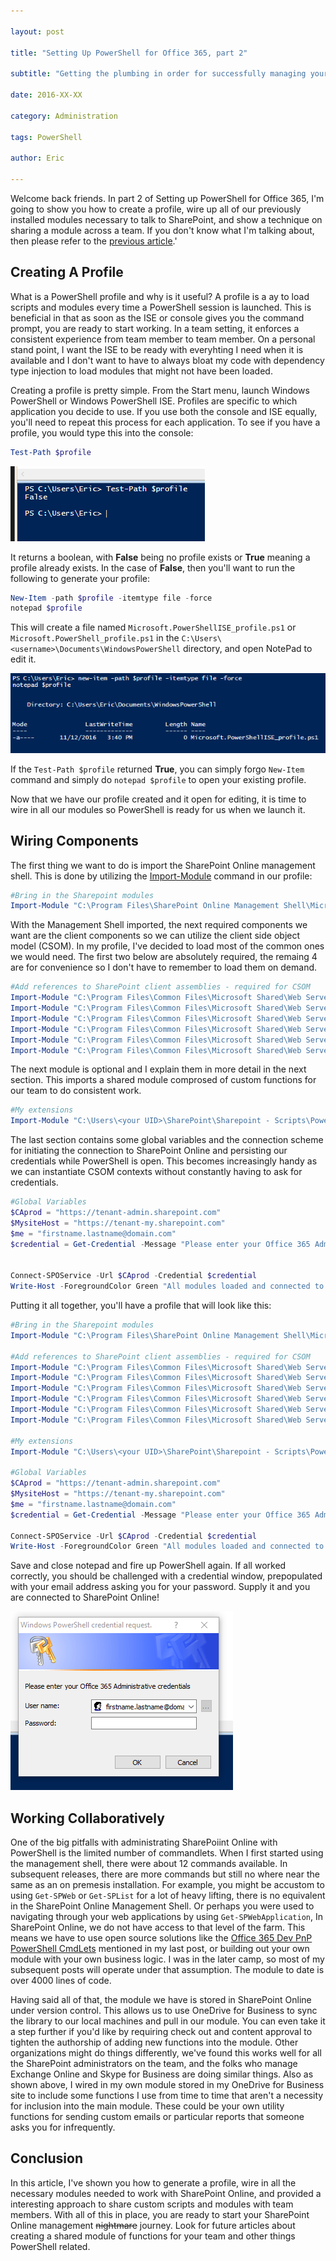 ```yaml
---

layout: post

title: "Setting Up PowerShell for Office 365, part 2"

subtitle: "Getting the plumbing in order for successfully managing your tenant"

date: 2016-XX-XX

category: Administration

tags: PowerShell

author: Eric

---
```


Welcome back friends. In part 2 of Setting up PowerShell for Office 365, I'm going to show you how to create a profile, wire up all of our previously installed modules necessary to talk to SharePoint, and show a technique on sharing a module across a team. If you don't know what I'm talking about, then please refer to the [previous article](http://ericjalexander.com/blog/2016/11/03/Setting-Up-PowerShell).'



## Creating A Profile

What is a PowerShell profile and why is it useful? A profile is a ay to load scripts and modules every time a PowerShell session is launched. This is beneficial in that as soon as the ISE or console gives you the command prompt, you are ready to start working. In a team setting, it enforces a consistent experience from team member to team member. On a personal stand point, I want the ISE to be ready with everyhting I need when it is available and I don't want to have to always bloat my code with dependency type injection to load modules that might not have been loaded.

Creating a profile is pretty simple. From the Start menu, launch Windows PowerShell or Windows PowerShell ISE. Profiles are specific to which application you decide to use. If you use both the console and ISE equally, you'll need to repeat this process for each application. To see if you have a profile, you would type this into the console:

```PowerShell
Test-Path $profile
```
![Test-Path Syntax](/img/test-profile.png "Test-Path syntax")

It returns a boolean, with **False** being no profile exists or **True** meaning a profile already exists. In the case of **False**, then you'll want to run the following to generate your profile:

```PowerShell
New-Item -path $profile -itemtype file -force
notepad $profile
```
This will create a file named `Microsoft.PowerShellISE_profile.ps1` or `Microsoft.PowerShell_profile.ps1` in the `C:\Users\<username>\Documents\WindowsPowerShell` directory, and open NotePad to edit it.

![New Profile Syntax](/img/new-profile.png "New profile syntax")

If the `Test-Path $profile` returned **True**, you can simply forgo `New-Item` command and simply do `notepad $profile` to open your existing profile.

Now that we have our profile created and it open for editing, it is time to wire in all our modules so PowerShell is ready for us when we launch it.

## Wiring Components

The first thing we want to do is import the SharePoint Online management shell. This is done by utilizing the [Import-Module](https://technet.microsoft.com/en-us/library/hh849725.aspx) command in our profile:
```PowerShell
#Bring in the Sharepoint modules
Import-Module "C:\Program Files\SharePoint Online Management Shell\Microsoft.Online.SharePoint.PowerShell" -DisableNameChecking
```
With the Management Shell imported, the next required components we want are the client components so we can utilize the client side object model (CSOM). In my profile, I've decided to load most of the common ones we would need. The first two below are absolutely required, the remaing 4 are for convenience so I don't have to remember to load them on demand. 

```PowerShell
#Add references to SharePoint client assemblies - required for CSOM
Import-Module "C:\Program Files\Common Files\Microsoft Shared\Web Server Extensions\16\ISAPI\Microsoft.SharePoint.Client.dll"
Import-Module "C:\Program Files\Common Files\Microsoft Shared\Web Server Extensions\16\ISAPI\Microsoft.SharePoint.Client.Runtime.dll"
Import-Module "C:\Program Files\Common Files\Microsoft Shared\Web Server Extensions\16\ISAPI\Microsoft.SharePoint.Client.UserProfiles.dll"
Import-Module "C:\Program Files\Common Files\Microsoft Shared\Web Server Extensions\16\ISAPI\Microsoft.Office.Client.Policy.dll"
Import-Module "C:\Program Files\Common Files\Microsoft Shared\Web Server Extensions\16\ISAPI\Microsoft.SharePoint.Client.Publishing.dll"
Import-Module "C:\Program Files\Common Files\Microsoft Shared\Web Server Extensions\16\ISAPI\Microsoft.SharePoint.Client.Taxonomy.dll"
```
The next module is optional and I explain them in more detail in the next section. This imports a shared module comprosed of custom functions for our team to do consistent work.

```PowerShell
#My extensions
Import-Module "C:\Users\<your UID>\SharePoint\Sharepoint - Scripts\Powershell\OI.PowerShell.Extensions.psm1"
```

The last section contains some global variables and the connection scheme for initiating the connection to SharePoint Online and persisting our credentials while PowerShell is open. This becomes increasingly handy as we can instantiate CSOM contexts without constantly having to ask for credentials.

```PowerShell
#Global Variables
$CAprod = "https://tenant-admin.sharepoint.com"
$MysiteHost = "https://tenant-my.sharepoint.com"
$me = "firstname.lastname@domain.com"
$credential = Get-Credential -Message "Please enter your Office 365 Administrative credentials" -UserName $me


Connect-SPOService -Url $CAprod -Credential $credential
Write-Host -ForegroundColor Green "All modules loaded and connected to TenantAdmin, let's get started!"
```

Putting it all together, you'll have a profile that will look like this:

```Powershell
#Bring in the Sharepoint modules
Import-Module "C:\Program Files\SharePoint Online Management Shell\Microsoft.Online.SharePoint.PowerShell" -DisableNameChecking

#Add references to SharePoint client assemblies - required for CSOM
Import-Module "C:\Program Files\Common Files\Microsoft Shared\Web Server Extensions\16\ISAPI\Microsoft.SharePoint.Client.dll"
Import-Module "C:\Program Files\Common Files\Microsoft Shared\Web Server Extensions\16\ISAPI\Microsoft.SharePoint.Client.Runtime.dll"
Import-Module "C:\Program Files\Common Files\Microsoft Shared\Web Server Extensions\16\ISAPI\Microsoft.SharePoint.Client.UserProfiles.dll"
Import-Module "C:\Program Files\Common Files\Microsoft Shared\Web Server Extensions\16\ISAPI\Microsoft.Office.Client.Policy.dll"
Import-Module "C:\Program Files\Common Files\Microsoft Shared\Web Server Extensions\16\ISAPI\Microsoft.SharePoint.Client.Publishing.dll"
Import-Module "C:\Program Files\Common Files\Microsoft Shared\Web Server Extensions\16\ISAPI\Microsoft.SharePoint.Client.Taxonomy.dll"

#My extensions
Import-Module "C:\Users\<your UID>\SharePoint\Sharepoint - Scripts\Powershell\OI.PowerShell.Extensions.psm1"

#Global Variables
$CAprod = "https://tenant-admin.sharepoint.com"
$MysiteHost = "https://tenant-my.sharepoint.com"
$me = "firstname.lastname@domain.com"
$credential = Get-Credential -Message "Please enter your Office 365 Administrative credentials" -UserName $me

Connect-SPOService -Url $CAprod -Credential $credential
Write-Host -ForegroundColor Green "All modules loaded and connected to TenantAdmin, let's get started!"
```

Save and close notepad and fire up PowerShell again. If all worked correctly, you should be challenged with a credential window, prepopulated with your email address asking you for your password. Supply it and you are connected to SharePoint Online!

![Credential prompt](/img/credentials.png "Credential prompt")

## Working Collaboratively

One of the big pitfalls with administrating SharePoiint Online with PowerShell is the limited number of commandlets. When I first started using the management shell, there were about 12 commands available. In subsequent releases, there are more commands but still no where near the same as an on premesis installation. For example, you might be accustom to using `Get-SPWeb` or `Get-SPList` for a lot of heavy lifting, there is no equivalent in the SharePoint Online Management Shell. Or perhaps you were used to navigating through your web applications by using `Get-SPWebApplication`, In SharePoint Online, we do not have access to that level of the farm. This means we have to use open source solutions like the [Office 365 Dev PnP PowerShell CmdLets](https://github.com/OfficeDev/PnP-PowerShell) mentioned in my last post, or building out your own module with your own business logic. I was in the later camp, so most of my subsequent posts will operate under that assumption. The module to date is over 4000 lines of code.

Having said all of that, the module we have is stored in SharePoint Online under version control. This allows us to use OneDrive for Business to sync the library to our local machines and pull in our module. You can even take it a step further if you'd like by requiring check out and content approval to tighten the authorship of adding new functions into the module. Other organizations might do things differently, we've found this works well for all the SharePoint administrators on the team, and the folks who manage Exchange Online and Skype for Business are doing similar things. Also as shown above, I wired in my own module stored in my OneDrive for Business site to include some functions I use from time to time that aren't a necessity for inclusion into the main module. These could be your own utility functions for sending custom emails or particular reports that someone asks you for infrequently.

## Conclusion
In this article, I've shown you how to generate a profile, wire in all the necessary modules needed to work with SharePoint Online, and provided a interesting approach to share custom scripts and modules with team members. With all of this in place, you are ready to start your SharePoint Online management ~~nightmare~~ journey. Look for future articles about creating a shared module of functions for your team and other things PowerShell related.